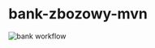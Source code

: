 # bank-zbozowy-mvn
![bank workflow](https://github.com/fredziak55/bank-zbozowy-mvn/actions/workflows/ci.yml/badge.svg)
